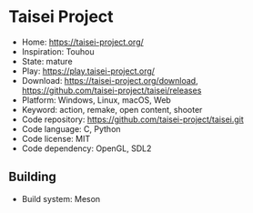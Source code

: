 # Taisei Project

- Home: https://taisei-project.org/
- Inspiration: Touhou
- State: mature
- Play: https://play.taisei-project.org/
- Download: https://taisei-project.org/download, https://github.com/taisei-project/taisei/releases
- Platform: Windows, Linux, macOS, Web
- Keyword: action, remake, open content, shooter
- Code repository: https://github.com/taisei-project/taisei.git
- Code language: C, Python
- Code license: MIT
- Code dependency: OpenGL, SDL2

## Building

- Build system: Meson
